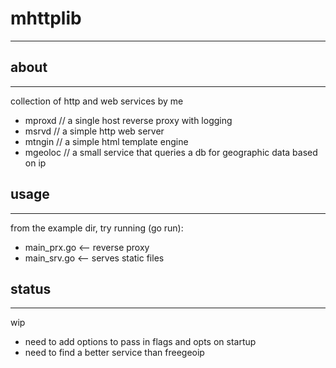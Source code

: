 # mhttplib

* * *

## about

* * *

collection of http and web services by me

- mproxd // a single host reverse proxy with logging
- msrvd // a simple http web server
- mtngin // a simple html template engine
- mgeoloc // a small service that queries a db for geographic data based on ip

## usage

* * *

from the example dir, try running (go run):
- main_prx.go <-- reverse proxy
- main_srv.go <-- serves static files

## status

* * *

wip

- need to add options to pass in flags and opts on startup
- need to find a better service than freegeoip
